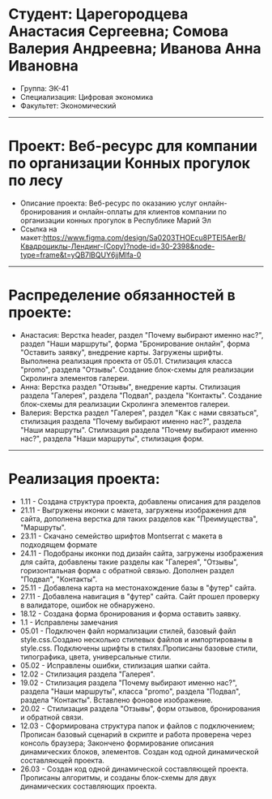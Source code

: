 # Студент: Царегородцева Анастасия Сергеевна; Сомова Валерия Андреевна; Иванова Анна Ивановна
- Группа: ЭК-41
- Специализация: Цифровая экономика
- Факультет: Экономический
---
# Проект: Веб-ресурс для компании по организации Конных прогулок по лесу
- Описание проекта: Веб-ресурс по оказанию услуг онлайн-бронирования и онлайн-оплаты для клиентов компании по организации конных прогулок в Республике Марий Эл
- Ссылка на макет:https://www.figma.com/design/Sa0203THOEcu8PTEl5AerB/Квадроциклы-Лендинг-(Copy)?node-id=30-2398&node-type=frame&t=yQB7lBQUY6jjMlfa-0
---
# Распределение обязанностей в проекте:
- Анастасия: Верстка header, раздел "Почему выбирают именно нас?", раздел "Наши маршруты", форма "Бронирование онлайн", форма "Оставить заявку", внедрение карты. Загружены шрифты. Выполнена реализация проекта от 05.01. Стилизация класса "promo", раздела "Отзывы". Создание блок-схемы для реализации Скролинга элементов галереи.
- Анна: Верстка раздел "Отзывы", внедрение карты. Стилизация раздела "Галерея", раздела "Подвал", раздела "Контакты". Создание блок-схемы для реализации Скролинга элементов галереи.
- Валерия: Верстка раздел "Галерея", раздел "Как с нами связаться", стилизация раздела "Почему выбирают именно нас?", раздела "Наши маршруты". Стилизация раздела "Почему выбирают именно нас?", раздела "Наши маршруты", стилизация форм.
---
# Реализация проекта:
- 1.11 - Создана структура проекта, добавлены описания для разделов
- 21.11 - Выгружены иконки с макета, загружены изображения для сайта, дополнена верстка для таких разделов как "Преимущества", "Маршруты".
- 23.11 - Скачано семейство шрифтов Montserrat с макета в подходящем формате
- 24.11 - Подобраны иконки под дизайн сайта, загружены изображения для сайта, добавлены такие разделы как "Галерея", "Отзывы", горизонтальная форма с обратной связью. Дополнен раздел "Подвал", "Контакты".
- 25.11 - Добавлена карта на местонахождение базы в "футер" сайта.
- 27.11 - Добавлена навигация в "футер" сайта. Сайт прошел проверку в валидаторе, ошибок не обнаружено.
- 18.12 - Создана форма бронирования и форма оставить заявку.
- 1.1 - Исправлены замечания
- 05.01 - Подключен файл нормализации стилей, базовый файл style.css.Создано несколько стилевых файлов и импортированы в style.css. Подключены шрифты в стилях.Прописаны базовые стили, типографика, цвета, универсальные стили.
- 05.02 - Исправлены ошибки, стилизация шапки сайта.
- 12.02 - Стилизация раздела "Галерея".
- 19.02 - Стилизация раздела "Почему выбирают именно нас?", раздела "Наши маршруты", класса "promo", раздела "Подвал", раздела "Контакты". Вставлено фоновое изображение. 
- 20.02 - Стилизация раздела "Отзывы", форм отзывов, бронирования и обратной связи.
- 12.03 - Сформирована структура папок и файлов с подключением; Прописан базовый сценарий в скрипте и работа проверена через консоль браузера; Закончено формирование описания динамических блоков, элементов. Создан код одной динамической составляющей проекта.
- 26.03 - Создан код одной динамической составляющей проекта. Прописаны алгоритмы, и созданы блок-схемы для двух динамических составляющих проекта.
